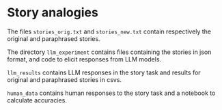 # Story analogies

The files `stories_orig.txt` and `stories_new.txt` contain respectively the original and paraphrased stories.

The directory `llm_experiment` contains files containing the stories in json format, and code to elicit responses from LLM models.

`llm_results` contains LLM responses in the story task and results for original and paraphrased stories in csvs.

`human_data` contains human responses to the story task and a notebook to calculate accuracies.
